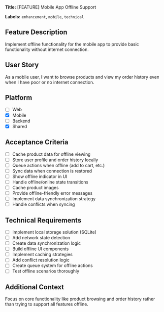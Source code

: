 **Title:** [FEATURE] Mobile App Offline Support

**Labels:** `enhancement`, `mobile`, `technical`

## Feature Description

Implement offline functionality for the mobile app to provide basic functionality without internet connection.

## User Story

As a mobile user, I want to browse products and view my order history even when I have poor or no internet connection.

## Platform

- [ ] Web
- [x] Mobile
- [ ] Backend
- [x] Shared

## Acceptance Criteria

- [ ] Cache product data for offline viewing
- [ ] Store user profile and order history locally
- [ ] Queue actions when offline (add to cart, etc.)
- [ ] Sync data when connection is restored
- [ ] Show offline indicator in UI
- [ ] Handle offline/online state transitions
- [ ] Cache product images
- [ ] Provide offline-friendly error messages
- [ ] Implement data synchronization strategy
- [ ] Handle conflicts when syncing

## Technical Requirements

- [ ] Implement local storage solution (SQLite)
- [ ] Add network state detection
- [ ] Create data synchronization logic
- [ ] Build offline UI components
- [ ] Implement caching strategies
- [ ] Add conflict resolution logic
- [ ] Create queue system for offline actions
- [ ] Test offline scenarios thoroughly

## Additional Context

Focus on core functionality like product browsing and order history rather than trying to support all features offline.
